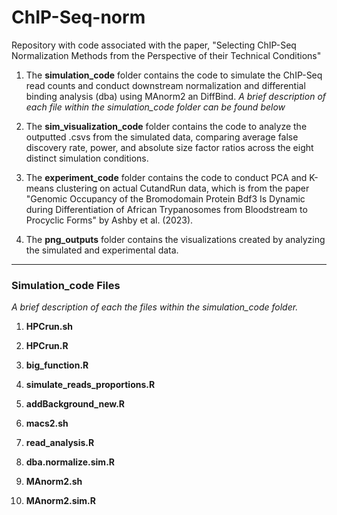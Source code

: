 # ChIP-Seq-norm

Repository with code associated with the paper, "Selecting ChIP-Seq Normalization Methods from the Perspective of their Technical Conditions"

1. The **simulation_code** folder contains the code to simulate the ChIP-Seq read counts and conduct downstream normalization and differential binding analysis (dba) using MAnorm2 an DiffBind. *A brief description of each file within the simulation_code folder can be found below* 

2. The **sim_visualization_code** folder contains the code to analyze the outputted .csvs from the simulated data, comparing average false discovery rate, power, and absolute size factor ratios across the eight distinct simulation conditions.

3. The **experiment_code** folder contains the code to conduct PCA and K-means clustering on actual CutandRun data, which is from the paper "Genomic Occupancy of the Bromodomain Protein Bdf3 Is Dynamic during Differentiation of African Trypanosomes from Bloodstream to Procyclic Forms" by Ashby et al. (2023).

4. The **png_outputs** folder contains the visualizations created by analyzing the simulated and experimental data. 

---

### Simulation_code Files
*A brief description of each the files within the simulation_code folder.*

1. **HPCrun.sh**

2. **HPCrun.R**

3. **big_function.R**

4. **simulate_reads_proportions.R**

5. **addBackground_new.R**

6. **macs2.sh**

7. **read_analysis.R**

8. **dba.normalize.sim.R**

9. **MAnorm2.sh**

10. **MAnorm2.sim.R**

